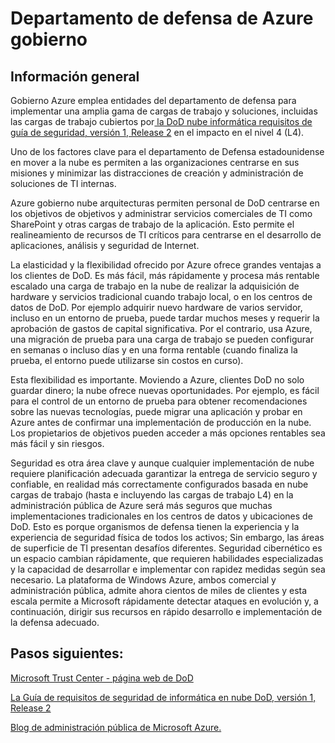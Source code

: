 <properties
    pageTitle="Documentación de Azure Governmnet | Microsoft Azure"
    description="Proporciona una comparación de características e instrucciones sobre cómo desarrollar aplicaciones para la administración pública de Azure"
    services="Azure-Government"
    cloud="gov"
    documentationCenter=""
    authors="ryansoc"
    manager="zakramer"
    editor=""/>

<tags
    ms.service="multiple"
    ms.devlang="na"
    ms.topic="article"
    ms.tgt_pltfrm="na"
    ms.workload="azure-government"
    ms.date="10/11/2016"
    ms.author="ryansoc"/>


#  <a name="department-of-defense-dod-in-azure-government"></a>Departamento de defensa de Azure gobierno

## <a name="overview"></a>Información general

Gobierno Azure emplea entidades del departamento de defensa para implementar una amplia gama de cargas de trabajo y soluciones, incluidas las cargas de trabajo cubiertos por<a href="http://iasecontent.disa.mil/cloud/SRG/index.html"> la DoD nube informática requisitos de guía de seguridad, versión 1, Release 2</a> en el impacto en el nivel 4 (L4).

Uno de los factores clave para el departamento de Defensa estadounidense en mover a la nube es permiten a las organizaciones centrarse en sus misiones y minimizar las distracciones de creación y administración de soluciones de TI internas.

Azure gobierno nube arquitecturas permiten personal de DoD centrarse en los objetivos de objetivos y administrar servicios comerciales de TI como SharePoint y otras cargas de trabajo de la aplicación.  Esto permite el realineamiento de recursos de TI críticos para centrarse en el desarrollo de aplicaciones, análisis y seguridad de Internet.

La elasticidad y la flexibilidad ofrecido por Azure ofrece grandes ventajas a los clientes de DoD. Es más fácil, más rápidamente y procesa más rentable escalado una carga de trabajo en la nube de realizar la adquisición de hardware y servicios tradicional cuando trabajo local, o en los centros de datos de DoD. Por ejemplo adquirir nuevo hardware de varios servidor, incluso en un entorno de prueba, puede tardar muchos meses y requerir la aprobación de gastos de capital significativa. Por el contrario, usa Azure, una migración de prueba para una carga de trabajo se pueden configurar en semanas o incluso días y en una forma rentable (cuando finaliza la prueba, el entorno puede utilizarse sin costos en curso).

Esta flexibilidad es importante. Moviendo a Azure, clientes DoD no solo guardar dinero; la nube ofrece nuevas oportunidades. Por ejemplo, es fácil para el control de un entorno de prueba para obtener recomendaciones sobre las nuevas tecnologías, puede migrar una aplicación y probar en Azure antes de confirmar una implementación de producción en la nube. Los propietarios de objetivos pueden acceder a más opciones rentables sea más fácil y sin riesgos.

Seguridad es otra área clave y aunque cualquier implementación de nube requiere planificación adecuada garantizar la entrega de servicio seguro y confiable, en realidad más correctamente configurados basada en nube cargas de trabajo (hasta e incluyendo las cargas de trabajo L4) en la administración pública de Azure será más seguros que muchas implementaciones tradicionales en los centros de datos y ubicaciones de DoD. Esto es porque organismos de defensa tienen la experiencia y la experiencia de seguridad física de todos los activos; Sin embargo, las áreas de superficie de TI presentan desafíos diferentes. Seguridad cibernético es un espacio cambian rápidamente, que requieren habilidades especializadas y la capacidad de desarrollar e implementar con rapidez medidas según sea necesario. La plataforma de Windows Azure, ambos comercial y administración pública, admite ahora cientos de miles de clientes y esta escala permite a Microsoft rápidamente detectar ataques en evolución y, a continuación, dirigir sus recursos en rápido desarrollo e implementación de la defensa adecuado.

## <a name="next-steps"></a>Pasos siguientes:

<a href="https://www.microsoft.com/en-us/TrustCenter/Compliance/DISA">Microsoft Trust Center - página web de DoD</a>

<a href="http://iasecontent.disa.mil/cloud/SRG/index.html">La Guía de requisitos de seguridad de informática en nube DoD, versión 1, Release 2</a>

<a href="https://blogs.msdn.microsoft.com/azuregov/">Blog de administración pública de Microsoft Azure.</a>
